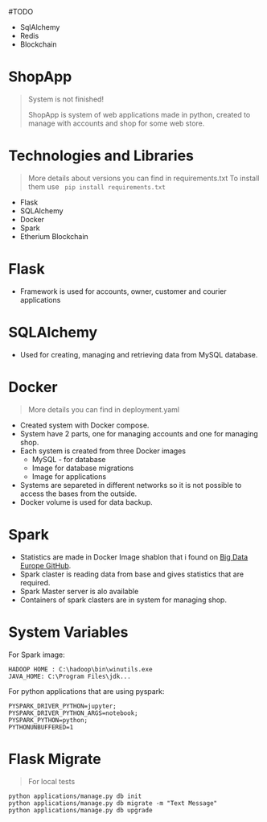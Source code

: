 #TODO
- SqlAlchemy
- Redis
- Blockchain
# ShopApp
> System is not finished!
> 
> ShopApp is system of web applications made in python, created to manage with accounts and shop for some web store.
# Technologies and Libraries
> More details about versions you can find in requirements.txt
> To install them use ``` pip install requirements.txt```
- Flask
- SQLAlchemy
- Docker
- Spark
- Etherium Blockchain
# Flask
- Framework is used for accounts, owner, customer and courier applications
# SQLAlchemy
- Used for creating, managing and retrieving data from MySQL database.
# Docker
> More details you can find in deployment.yaml
- Created system with Docker compose.
- System have 2 parts, one for managing accounts and one for managing shop.
- Each system is created from three Docker images
  - MySQL - for database
  - Image for database migrations
  - Image for applications
- Systems are separeted in different networks so it is not possible to access the bases from the outside.
- Docker volume is used for data backup.
# Spark
- Statistics are made in Docker Image shablon that i found on [Big Data Europe GitHub](https://github.com/big-data-europe/docker-spark).
- Spark claster is reading data from base and gives statistics that are required.
- Spark Master server is alo available
- Containers of spark clasters are in system for managing shop.
# System Variables
For Spark image:
```
HADOOP HOME : C:\hadoop\bin\winutils.exe
JAVA_HOME: C:\Program Files\jdk...
```
For python applications that are using pyspark:
```
PYSPARK_DRIVER_PYTHON=jupyter;
PYSPARK_DRIVER_PYTHON_ARGS=notebook;
PYSPARK_PYTHON=python;
PYTHONUNBUFFERED=1
```
# Flask Migrate
>For local tests
```
python applications/manage.py db init
python applications/manage.py db migrate -m "Text Message"
python applications/manage.py db upgrade
```

